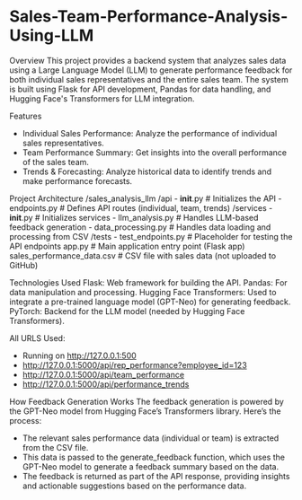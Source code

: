 ﻿# Sales-Team-Performance-Analysis-Using-LLM

Overview
This project provides a backend system that analyzes sales data using a Large Language Model (LLM) to generate performance feedback for both individual sales representatives and the entire sales team. The system is built using Flask for API development, Pandas for data handling, and Hugging Face's Transformers for LLM integration.

Features
- Individual Sales Performance: Analyze the performance of individual sales representatives.
- Team Performance Summary: Get insights into the overall performance of the sales team.
- Trends & Forecasting: Analyze historical data to identify trends and make performance forecasts.

Project Architecture
/sales_analysis_llm
    /api
        - __init__.py         # Initializes the API
        - endpoints.py        # Defines API routes (individual, team, trends)
    /services
        - __init__.py         # Initializes services
        - llm_analysis.py     # Handles LLM-based feedback generation
        - data_processing.py  # Handles data loading and processing from CSV
    /tests
        - test_endpoints.py   # Placeholder for testing the API endpoints
    app.py                    # Main application entry point (Flask app)
    sales_performance_data.csv # CSV file with sales data (not uploaded to GitHub)

Technologies Used
Flask: Web framework for building the API.
Pandas: For data manipulation and processing.
Hugging Face Transformers: Used to integrate a pre-trained language model (GPT-Neo) for generating feedback.
PyTorch: Backend for the LLM model (needed by Hugging Face Transformers).

All URLS Used:
 * Running on http://127.0.0.1:500
 * http://127.0.0.1:5000/api/rep_performance?employee_id=123
 * http://127.0.0.1:5000/api/team_performance
 * http://127.0.0.1:5000/api/performance_trends

How Feedback Generation Works
The feedback generation is powered by the GPT-Neo model from Hugging Face’s Transformers library. Here’s the process:
- The relevant sales performance data (individual or team) is extracted from the CSV file.
- This data is passed to the generate_feedback function, which uses the GPT-Neo model to generate a feedback summary based on the data.
- The feedback is returned as part of the API response, providing insights and actionable suggestions based on the performance data.



